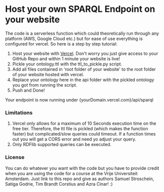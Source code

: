 # Host your own SPARQL Endpoint on your website  

The code is a serverless function which could theoretically run through any platform (AWS, Google Cloud etc.) but for ease of use everything is configured for vercel. So here is a step by step tutorial:  

1. Host your website with [Vercel](https://vercel.com/). Don't worry you just give access to your GitHub Repo and within 1 minute your website is live!
2. Pickle your ontology.ttl with the ttl_to_pickle.py script. 
3. Add all files contained in 'root folder of your website' to the root folder of your website hosted with vercel. 
4. Replace your ontology here in the api folder with the pickled ontology you got from running the script.
5. Push and Done!  

Your endpoint is now running under {yourDomain.vercel.com}/api/sparql

### Limitations
1. Vercel only allows for a maximum of 10 Seconds execution time on the free tier. Therefore, the ttl file is pickled (which makes the function faster) but complicated/slow queries could timeout. If a function times out you will get a CORS error and need yo adjust your query.
2. Only RDFlib supported queries can be executed.


### License
You can do whatever you want with the code but you have to provide credit when you are using the code for a course at the Vrije Universiteit Amsterdam. Just link to this repo and give as authors Samuel Stroschein, Satiga Godrie, Tim Brandt Corstius and Azra Cinar! :)
